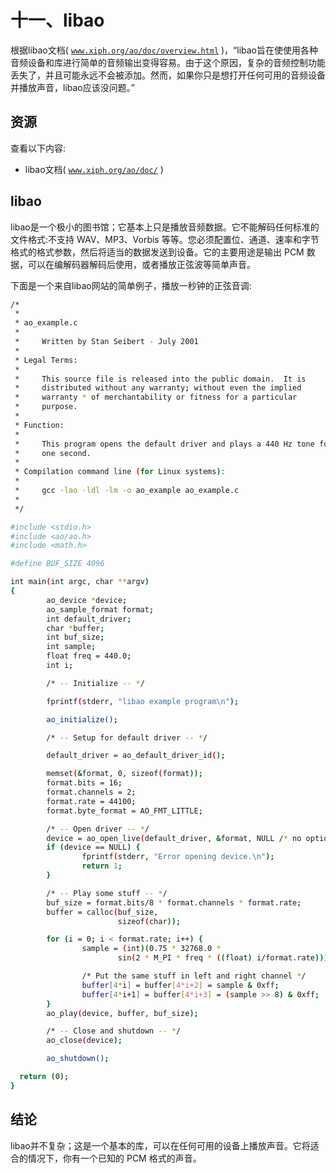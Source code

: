 # 十一、libao

根据libao文档( [`www.xiph.org/ao/doc/overview.html`](http://www.xiph.org/ao/doc/overview.html) )，“libao旨在使使用各种音频设备和库进行简单的音频输出变得容易。由于这个原因，复杂的音频控制功能丢失了，并且可能永远不会被添加。然而，如果你只是想打开任何可用的音频设备并播放声音，libao应该没问题。”

## 资源

查看以下内容:

*   libao文档( [`www.xiph.org/ao/doc/`](http://www.xiph.org/ao/doc/) )

## libao

libao是一个极小的图书馆；它基本上只是播放音频数据。它不能解码任何标准的文件格式:不支持 WAV、MP3、Vorbis 等等。您必须配置位、通道、速率和字节格式的格式参数，然后将适当的数据发送到设备。它的主要用途是输出 PCM 数据，可以在编解码器解码后使用，或者播放正弦波等简单声音。

下面是一个来自libao网站的简单例子，播放一秒钟的正弦音调:

```sh
/*
 *
 * ao_example.c
 *
 *     Written by Stan Seibert - July 2001
 *
 * Legal Terms:
 *
 *     This source file is released into the public domain.  It is
 *     distributed without any warranty; without even the implied
 *     warranty * of merchantability or fitness for a particular
 *     purpose.
 *
 * Function:
 *
 *     This program opens the default driver and plays a 440 Hz tone for
 *     one second.
 *
 * Compilation command line (for Linux systems):
 *
 *     gcc -lao -ldl -lm -o ao_example ao_example.c
 *
 */

#include <stdio.h>
#include <ao/ao.h>
#include <math.h>

#define BUF_SIZE 4096

int main(int argc, char **argv)
{
        ao_device *device;
        ao_sample_format format;
        int default_driver;
        char *buffer;
        int buf_size;
        int sample;
        float freq = 440.0;
        int i;

        /* -- Initialize -- */

        fprintf(stderr, "libao example program\n");

        ao_initialize();

        /* -- Setup for default driver -- */

        default_driver = ao_default_driver_id();

        memset(&format, 0, sizeof(format));
        format.bits = 16;
        format.channels = 2;
        format.rate = 44100;
        format.byte_format = AO_FMT_LITTLE;

        /* -- Open driver -- */
        device = ao_open_live(default_driver, &format, NULL /* no options */);
        if (device == NULL) {
                fprintf(stderr, "Error opening device.\n");
                return 1;
        }

        /* -- Play some stuff -- */
        buf_size = format.bits/8 * format.channels * format.rate;
        buffer = calloc(buf_size,
                        sizeof(char));

        for (i = 0; i < format.rate; i++) {
                sample = (int)(0.75 * 32768.0 *
                        sin(2 * M_PI * freq * ((float) i/format.rate)));

                /* Put the same stuff in left and right channel */
                buffer[4*i] = buffer[4*i+2] = sample & 0xff;
                buffer[4*i+1] = buffer[4*i+3] = (sample >> 8) & 0xff;
        }
        ao_play(device, buffer, buf_size);

        /* -- Close and shutdown -- */
        ao_close(device);

        ao_shutdown();

  return (0);
}

```

## 结论

libao并不复杂；这是一个基本的库，可以在任何可用的设备上播放声音。它将适合的情况下，你有一个已知的 PCM 格式的声音。